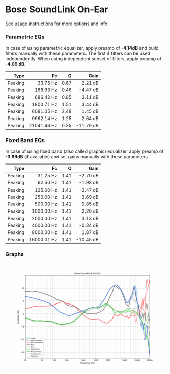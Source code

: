 # Bose SoundLink On-Ear
See [usage instructions](https://github.com/jaakkopasanen/AutoEq#usage) for more options and info.

### Parametric EQs
In case of using parametric equalizer, apply preamp of **-4.14dB** and build filters manually
with these parameters. The first 4 filters can be used independently.
When using independent subset of filters, apply preamp of **-4.09 dB**.

| Type    | Fc          |    Q | Gain      |
|--------:|------------:|-----:|----------:|
| Peaking | 33.75 Hz    | 0.67 | -2.21 dB  |
| Peaking | 188.93 Hz   | 0.46 | -4.47 dB  |
| Peaking | 686.42 Hz   | 0.85 | 3.11 dB   |
| Peaking | 1800.71 Hz  | 1.51 | 3.44 dB   |
| Peaking | 6081.05 Hz  | 2.48 | 1.45 dB   |
| Peaking | 9962.14 Hz  | 1.25 | 2.64 dB   |
| Peaking | 21041.46 Hz | 0.35 | -11.79 dB |

### Fixed Band EQs
In case of using fixed band (also called graphic) equalizer, apply preamp of **-3.69dB**
(if available) and set gains manually with these parameters.

| Type    | Fc          |    Q | Gain      |
|--------:|------------:|-----:|----------:|
| Peaking | 31.25 Hz    | 1.41 | -2.70 dB  |
| Peaking | 62.50 Hz    | 1.41 | -1.98 dB  |
| Peaking | 125.00 Hz   | 1.41 | -3.47 dB  |
| Peaking | 250.00 Hz   | 1.41 | -3.69 dB  |
| Peaking | 500.00 Hz   | 1.41 | 0.85 dB   |
| Peaking | 1000.00 Hz  | 1.41 | 2.20 dB   |
| Peaking | 2000.00 Hz  | 1.41 | 3.13 dB   |
| Peaking | 4000.00 Hz  | 1.41 | -0.34 dB  |
| Peaking | 8000.00 Hz  | 1.41 | 1.87 dB   |
| Peaking | 16000.01 Hz | 1.41 | -10.45 dB |

### Graphs
![](./Bose%20SoundLink%20On-Ear.png)